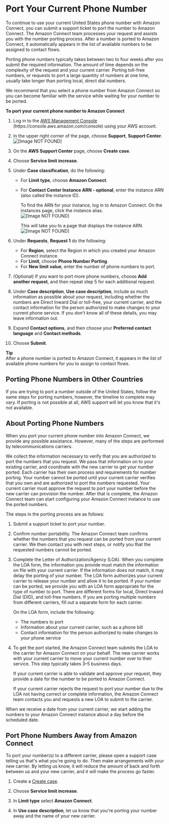 # Port Your Current Phone Number<a name="port-phone-number"></a>

To continue to use your current United States phone number with Amazon Connect, you can submit a support ticket to port the number to Amazon Connect\. The Amazon Connect team processes your request and assists you with the number porting process\. After a number is ported to Amazon Connect, it automatically appears in the list of available numbers to be assigned to contact flows\.

Porting phone numbers typically takes between two to four weeks after you submit the required information\. The amount of time depends on the complexity of the request and your current carrier\. Porting toll\-free numbers, or requests to port a large quantity of numbers at one time, usually take longer than porting local, direct dial numbers\.

We recommend that you select a phone number from Amazon Connect so you can become familiar with the service while waiting for your number to be ported\.

**To port your current phone number to Amazon Connect**

1. Log in to the [AWS Management Console](https://console.aws.amazon.com/console) \(https://console\.aws\.amazon\.com/console\) using your AWS account\. 

1. In the upper right corner of the page, choose **Support**, **Support Center**\.  
![\[Image NOT FOUND\]](http://docs.aws.amazon.com/connect/latest/adminguide/images/support-dropdown.png)

1. On the **AWS Support Center** page, choose **Create case**\.

1. Choose **Service limit increase**\.

1. Under **Case classification**, do the following:
   + For **Limit type**, choose **Amazon Connect**\.
   + For **Contact Center Instance ARN \- optional**, enter the instance ARN \(also called the instance ID\)\.

     To find the ARN for your instance, log in to Amazon Connect\. On the instances page, click the instance alias\.   
![\[Image NOT FOUND\]](http://docs.aws.amazon.com/connect/latest/adminguide/images/instance.png)

     This will take you to a page that displays the instance ARN\.  
![\[Image NOT FOUND\]](http://docs.aws.amazon.com/connect/latest/adminguide/images/find-instance-id.png)

1. Under **Requests**, **Request 1** do the following:
   + For **Region**, select the Region in which you created your Amazon Connect instance\.
   + For **Limit**, choose **Phone Number Porting**\.
   + For **New limit value**, enter the number of phone numbers to port\.

1. \(Optional\) If you want to port more phone numbers, choose **Add another request**, and then repeat step 5 for each additional request\.

1. Under **Case description**, **Use case description**, include as much information as possible about your request, including whether the numbers are Direct Inward Dial or toll\-free, your current carrier, and the contact information for the person authorized to make changes to your current phone service\. If you don't know all of these details, you may leave information out\.

1. Expand **Contact options**, and then choose your **Preferred contact language** and **Contact methods**\.

1. Choose **Submit**\.

**Tip**  
After a phone number is ported to Amazon Connect, it appears in the list of available phone numbers for you to assign to contact flows\. 

## Porting Phone Numbers in Other Countries<a name="porting-numbers-outside-of-usa"></a>

If you are trying to port a number outside of the United States, follow the same steps for porting numbers, however, the timeline to complete may vary\. If porting is not possible at all, AWS support will let you know that it's not available\. 

## About Porting Phone Numbers<a name="about-porting"></a>

When you port your current phone number into Amazon Connect, we provide any possible assistance\. However, many of the steps are performed by telecommunications carriers\. 

We collect the information necessary to verify that you are authorized to port the numbers that you request\. We pass that information on to your existing carrier, and coordinate with the new carrier to get your number ported\. Each carrier has their own process and requirements for number porting\. Your number cannot be ported until your current carrier verifies that you own and are authorized to port the numbers requested\. Your current carrier must approve the request to port your number before the new carrier can provision the number\. After that is complete, the Amazon Connect team can start configuring your Amazon Connect instance to use the ported numbers\.

The steps in the porting process are as follows:

1. Submit a support ticket to port your number\.

1. Confirm number portability\. The Amazon Connect team confirms whether the numbers that you request can be ported from your current carrier\. We then contact you with next steps, or notify you that the requested numbers cannot be ported\.

1. Complete the Letter of Authorization/Agency \(LOA\)\. When you complete the LOA form, the information you provide must match the information on file with your current carrier\. If the information does not match, it may delay the porting of your number\. The LOA form authorizes your current carrier to release your number and allow it to be ported\. If your number can be ported, we provide you with an LOA form appropriate for the type of number to port\. There are different forms for local, Direct Inward Dial \(DID\), and toll\-free numbers\. If you are porting multiple numbers from different carriers, fill out a separate form for each carrier\.

   On the LOA form, include the following: 
   + The numbers to port
   + Information about your current carrier, such as a phone bill
   + Contact information for the person authorized to make changes to your phone service

1. To get the port started, the Amazon Connect team submits the LOA to the carrier for Amazon Connect on your behalf\. The new carrier works with your current carrier to move your current number over to their service\. This step typically takes 3–5 business days\.

   If your current carrier is able to validate and approve your request, they provide a date for the number to be ported to Amazon Connect\.

   If your current carrier rejects the request to port your number due to the LOA not having correct or complete information, the Amazon Connect team contacts you and requests a new LOA to submit to the carrier\.

When we receive a date from your current carrier, we start adding the numbers to your Amazon Connect instance about a day before the scheduled date\.

## Port Phone Numbers Away from Amazon Connect<a name="port-away"></a>

To port your number\(s\) to a different carrier, please open a support case telling us that's what you're going to do\. Then make arrangements with your new carrier\. By letting us know, it will reduce the amount of back and forth between us and your new carrier, and it will make the process go faster\. 

1. Create a [Create case](https://console.aws.amazon.com/support/cases#/create)\.

1. Choose **Service limit increase**\.

1. In **Limit type** select **Amazon Connect**\.

1. In **Use case description**, let us know that you're porting your number away and the name of your new carrier\. 